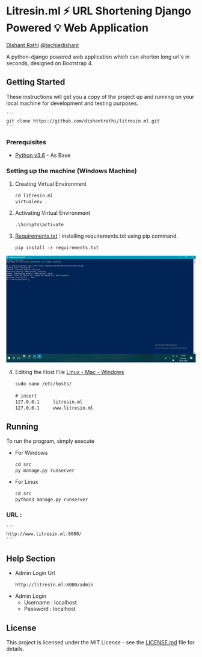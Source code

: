 # Litresin.ml ⚡️ URL Shortening Django Powered 💡 Web Application

[Dishant Rathi](https://www.dishantrathi.tk)  [@techiedishant](https://www.twitter.com/techiedishant)

A python-django powered web application which can shorten long url's in seconds, designed on Bootstrap 4.


## Getting Started 

These instructions will get you a copy of the project up and running on your local machine for development and testing purposes. 

    ```
    git clone https://github.com/dishantrathi/litresin.ml.git
    ```


### Prerequisites

* [Python v3.6](https://www.python.org/) - As Base


### Setting up the machine (Windows Machine)

1. Creating Virtual Environment
    ```
    cd litresin.ml
    virtualenv .
    ```

2. Activating Virtual Environment
    ```
    .\Scripts\activate
    ```

3. [Requirements.txt](Requirements.txt) : installing requirements.txt using pip command.
    ```
    pip install -r requirements.txt
    ```

![litresin.ml Settings](https://raw.githubusercontent.com/dishantrathi/litresin.ml/master/src/shortener/templates/litresinml.gif)

4. Editing the Host File [Linux - Mac - Windows](https://support.rackspace.com/how-to/modify-your-hosts-file/)

    ```
    sudo nano /etc/hosts/

    # insert 
    127.0.0.1     litresin.ml
    127.0.0.1     www.litresin.ml
    ```


## Running

To run the program, simply execute

* For Windows
    ```
    cd src
    py manage.py runserver
    ```
* For Linux
    ```
    cd src
    python3 manage.py runserver
    ```

### URL : 
    ```
    http://www.litresin.ml:8000/
    ```


## Help Section

* Admin Login Url
    ```
    http://litresin.ml:8000/admin
    ```
* Admin Login
    -   Username : localhost
    -   Password : localhost


## License

This project is licensed under the MIT License - see the [LICENSE.md](LICENSE.md) file for details.
